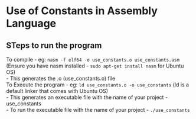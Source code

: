 # Use of Constants in Assembly Language

## STeps to run the program
To compile - eg: `nasm -f elf64 -o use_constants.o use_constants.asm` (Ensure you have nasm installed - `sudo apt-get install nasm` for Ubuntu OS)    
    - This generates the .o (use_constants.o) file    
To Execute the program - eg: `ld use_constants.o -o use_constants` (ld is a default linker that comes with Ubuntu OS)    
    - This generates an executable file with the name of your project - use_constants    
    - To run the executable file with the name of your project - `./use_constants` 

